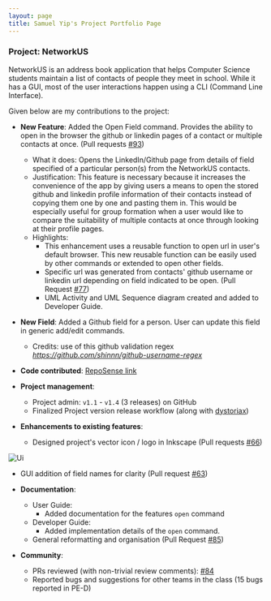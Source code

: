 ```yaml
---
layout: page
title: Samuel Yip's Project Portfolio Page
---
```


### Project: NetworkUS

NetworkUS is an address book application that helps Computer Science students maintain a list of contacts of people they meet in school. While it has a GUI, most of the user interactions happen using a CLI (Command Line Interface).

Given below are my contributions to the project:

* **New Feature**: Added the Open Field command. Provides the ability to open in the browser the github or linkedin pages of a contact or multiple contacts at once. (Pull requests [\#93](https://github.com/AY2122S1-CS2103T-T10-3/tp/pull/93))
  * What it does: Opens the LinkedIn/Github page from details of field specified of a particular person(s) from the NetworkUS contacts.
  * Justification: This feature is necessary because it increases the convenience of the app by giving users a means to open the stored github and linkedin profile information of their contacts instead of copying them one by one and pasting them in. This would be especially useful for group formation when a user would like to compare the suitability of multiple contacts at once through looking at their profile pages.
  * Highlights:
    * This enhancement uses a reusable function to open url in user's default browser. This new reusable function can be easily used by other commands or extended to open other fields.
    * Specific url was generated from contacts' github username or linkedin url depending on field indicated to be open. (Pull Request [\#77](https://github.com/AY2122S1-CS2103T-T10-3/tp/pull/77))
    * UML Activity and UML Sequence diagram created and added to Developer Guide.


* **New Field**: Added a Github field for a person. User can update this field in generic add/edit commands.
  * Credits: use of this github validation regex *https://github.com/shinnn/github-username-regex*


* **Code contributed**: [RepoSense link](https://nus-cs2103-ay2122s1.github.io/tp-dashboard/?search=&sort=groupTitle&sortWithin=title&since=2021-09-17&timeframe=commit&mergegroup=&groupSelect=groupByRepos&breakdown=false)


* **Project management**:
  * Project admin: `v1.1` - `v1.4` (3 releases) on GitHub
  * Finalized Project version release workflow (along with [dystoriax](https://ay2122s1-cs2103t-t10-3.github.io/tp/team/dystoriax.html))


* **Enhancements to existing features**:
  * Designed project's vector icon / logo in Inkscape (Pull requests [\#66](https://github.com/AY2122S1-CS2103T-T10-3/tp/pull/66/files))

![Ui](../images/networkUS_icon.png)

  * GUI addition of field names for clarity (Pull request [\#63](https://github.com/AY2122S1-CS2103T-T10-3/tp/pull/63/files))


* **Documentation**:
  * User Guide:
    * Added documentation for the features `open` command
  * Developer Guide:
    * Added implementation details of the `open` command.
  * General reformatting and organisation (Pull Request [\#85](https://github.com/AY2122S1-CS2103T-T10-3/tp/pull/85/files))


* **Community**:
  * PRs reviewed (with non-trivial review comments): [\#84](https://github.com/AY2122S1-CS2103T-T10-3/tp/pull/84)
  * Reported bugs and suggestions for other teams in the class (15 bugs reported in PE-D)
